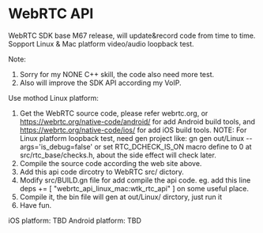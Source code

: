 # WebRTC API
WebRTC SDK base M67 release, will update&record code from time to time.
Sopport Linux & Mac platform video/audio loopback test.

Note:
1. Sorry for my NONE C++  skill, the code also need more test.
2. Also will improve the SDK API according my VoIP.

Use mothod
Linux platform:
1. Get the WebRTC source code, please refer webrtc.org, or 
    https://webrtc.org/native-code/android/ for add Android build tools, and
    https://webrtc.org/native-code/ios/ for add iOS build tools.
    NOTE: For Linux platform loopback test, need gen project like: gn gen out/Linux --args='is_debug=false' or set RTC_DCHECK_IS_ON macro define to 0 at src/rtc_base/checks.h, about the side effect 
will check later.
2. Compile the source code according the web site above.
3. Add this api code dircotry to WebRTC src/ dictory.
4. Modify src/BUILD.gn file for add compile the api code. eg. add this line deps += [ "webrtc_api_linux_mac:wtk_rtc_api" ] on some useful place.
5. Compile it, the bin file will gen at out/Linux/ dirctory, just run it
6. Have fun.

iOS platform:
TBD
Android platform:
TBD
